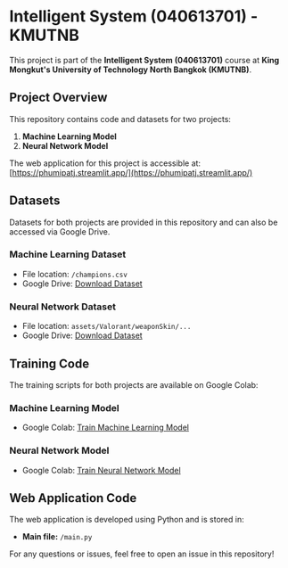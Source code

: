 # Intelligent System (040613701) - KMUTNB

This project is part of the **Intelligent System (040613701)** course at **King Mongkut's University of Technology North Bangkok (KMUTNB)**.

## Project Overview

This repository contains code and datasets for two projects:

1. **Machine Learning Model**
2. **Neural Network Model**
 
The web application for this project is accessible at: [https://phumipatj.streamlit.app/](https://phumipatj.streamlit.app/) 

## Datasets

Datasets for both projects are provided in this repository and can also be accessed via Google Drive.

### Machine Learning Dataset

- File location: `/champions.csv`
- Google Drive: [Download Dataset](https://drive.google.com/file/d/1YQ6zoTeQBOjvYrakaXAQqXyja2HtPszD/view?usp=sharing)

### Neural Network Dataset

- File location: `assets/Valorant/weaponSkin/...`
- Google Drive: [Download Dataset](https://drive.google.com/drive/folders/130-iFl3WiHGApQa0wXFi-tPIRHXZw5uT?usp=sharing)

## Training Code

The training scripts for both projects are available on Google Colab:

### Machine Learning Model

- Google Colab: [Train Machine Learning Model](https://colab.research.google.com/drive/1qtR5r7rZVSA3i15ZRCVekof5JMH7vJ8J?usp=sharing)

### Neural Network Model

- Google Colab: [Train Neural Network Model](https://colab.research.google.com/drive/1uyCKwIb1jiZCUIcgWxS5uw4U37bE1fA2?usp=sharing)

## Web Application Code

The web application is developed using Python and is stored in:

- **Main file:** `/main.py`

For any questions or issues, feel free to open an issue in this repository!

